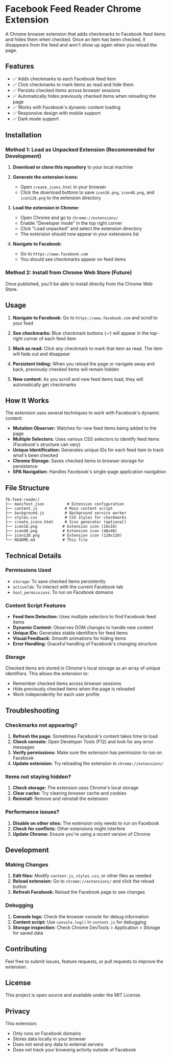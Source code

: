 # Facebook Feed Reader Chrome Extension

A Chrome browser extension that adds checkmarks to Facebook feed items and hides them when checked. Once an item has been checked, it disappears from the feed and won't show up again when you reload the page.

## Features

- ✅ Adds checkmarks to each Facebook feed item
- ✅ Click checkmarks to mark items as read and hide them
- ✅ Persists checked items across browser sessions
- ✅ Automatically hides previously checked items when reloading the page
- ✅ Works with Facebook's dynamic content loading
- ✅ Responsive design with mobile support
- ✅ Dark mode support

## Installation

### Method 1: Load as Unpacked Extension (Recommended for Development)

1. **Download or clone this repository** to your local machine

2. **Generate the extension icons:**
   - Open `create_icons.html` in your browser
   - Click the download buttons to save `icon16.png`, `icon48.png`, and `icon128.png` to the extension directory

3. **Load the extension in Chrome:**
   - Open Chrome and go to `chrome://extensions/`
   - Enable "Developer mode" in the top right corner
   - Click "Load unpacked" and select the extension directory
   - The extension should now appear in your extensions list

4. **Navigate to Facebook:**
   - Go to `https://www.facebook.com`
   - You should see checkmarks appear on feed items

### Method 2: Install from Chrome Web Store (Future)

Once published, you'll be able to install directly from the Chrome Web Store.

## Usage

1. **Navigate to Facebook:** Go to `https://www.facebook.com` and scroll to your feed

2. **See checkmarks:** Blue checkmark buttons (✓) will appear in the top-right corner of each feed item

3. **Mark as read:** Click any checkmark to mark that item as read. The item will fade out and disappear

4. **Persistent hiding:** When you reload the page or navigate away and back, previously checked items will remain hidden

5. **New content:** As you scroll and new feed items load, they will automatically get checkmarks

## How It Works

The extension uses several techniques to work with Facebook's dynamic content:

- **Mutation Observer:** Watches for new feed items being added to the page
- **Multiple Selectors:** Uses various CSS selectors to identify feed items (Facebook's structure can vary)
- **Unique Identification:** Generates unique IDs for each feed item to track what's been checked
- **Chrome Storage:** Saves checked items to browser storage for persistence
- **SPA Navigation:** Handles Facebook's single-page application navigation

## File Structure

```
fb-feed-reader/
├── manifest.json          # Extension configuration
├── content.js            # Main content script
├── background.js         # Background service worker
├── styles.css            # CSS styles for checkmarks
├── create_icons.html     # Icon generator (optional)
├── icon16.png           # Extension icon (16x16)
├── icon48.png           # Extension icon (48x48)
├── icon128.png          # Extension icon (128x128)
└── README.md            # This file
```

## Technical Details

### Permissions Used

- `storage`: To save checked items persistently
- `activeTab`: To interact with the current Facebook tab
- `host_permissions`: To run on Facebook domains

### Content Script Features

- **Feed Item Detection:** Uses multiple selectors to find Facebook feed items
- **Dynamic Content:** Observes DOM changes to handle new content
- **Unique IDs:** Generates stable identifiers for feed items
- **Visual Feedback:** Smooth animations for hiding items
- **Error Handling:** Graceful handling of Facebook's changing structure

### Storage

Checked items are stored in Chrome's local storage as an array of unique identifiers. This allows the extension to:

- Remember checked items across browser sessions
- Hide previously checked items when the page is reloaded
- Work independently for each user profile

## Troubleshooting

### Checkmarks not appearing?

1. **Refresh the page:** Sometimes Facebook's content takes time to load
2. **Check console:** Open Developer Tools (F12) and look for any error messages
3. **Verify permissions:** Make sure the extension has permission to run on Facebook
4. **Update extension:** Try reloading the extension in `chrome://extensions/`

### Items not staying hidden?

1. **Check storage:** The extension uses Chrome's local storage
2. **Clear cache:** Try clearing browser cache and cookies
3. **Reinstall:** Remove and reinstall the extension

### Performance issues?

1. **Disable on other sites:** The extension only needs to run on Facebook
2. **Check for conflicts:** Other extensions might interfere
3. **Update Chrome:** Ensure you're using a recent version of Chrome

## Development

### Making Changes

1. **Edit files:** Modify `content.js`, `styles.css`, or other files as needed
2. **Reload extension:** Go to `chrome://extensions/` and click the reload button
3. **Refresh Facebook:** Reload the Facebook page to see changes

### Debugging

1. **Console logs:** Check the browser console for debug information
2. **Content script:** Use `console.log()` in `content.js` for debugging
3. **Storage inspection:** Check Chrome DevTools > Application > Storage for saved data

## Contributing

Feel free to submit issues, feature requests, or pull requests to improve the extension.

## License

This project is open source and available under the MIT License.

## Privacy

This extension:
- Only runs on Facebook domains
- Stores data locally in your browser
- Does not send any data to external servers
- Does not track your browsing activity outside of Facebook 